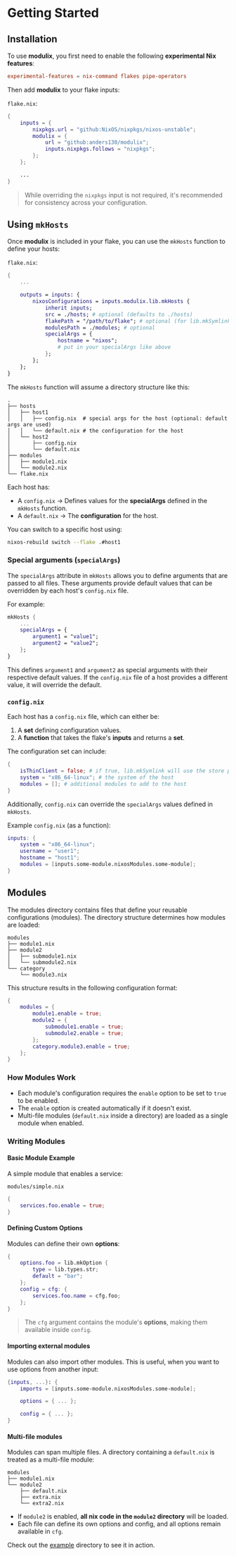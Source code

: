 # Getting Started

## Installation

To use **modulix**, you first need to enable the following **experimental Nix features**:

```conf
experimental-features = nix-command flakes pipe-operators
```

Then add **modulix** to your flake inputs:

`flake.nix`:

```nix
{
    inputs = {
        nixpkgs.url = "github:NixOS/nixpkgs/nixos-unstable";
        modulix = {
            url = "github:anders130/modulix";
            inputs.nixpkgs.follows = "nixpkgs";
        };
    };

    ...
}
```

> While overriding the `nixpkgs` input is not required, it's recommended for consistency across your configuration.

## Using `mkHosts`

Once **modulix** is included in your flake, you can use the `mkHosts` function to define your hosts:

`flake.nix`:

```nix
{
    ...

    outputs = inputs: {
        nixosConfigurations = inputs.modulix.lib.mkHosts {
            inherit inputs;
            src = ./hosts; # optional (defaults to ./hosts)
            flakePath = "/path/to/flake"; # optional (for lib.mkSymlink)
            modulesPath = ./modules; # optional
            specialArgs = {
                hostname = "nixos";
                # put in your specialArgs like above
            };
        };
    };
}
```

The `mkHosts` function will assume a directory structure like this:

```
.
├── hosts
│   ├── host1
│   │   ├── config.nix  # special args for the host (optional: default args are used)
│   │   └── default.nix # the configuration for the host
│   └── host2
│       ├── config.nix
│       └── default.nix
├── modules
│   ├── module1.nix
│   └── module2.nix
└── flake.nix
```

Each host has:

- A `config.nix` → Defines values for the **specialArgs** defined in the `mkHosts` function.
- A `default.nix` → The **configuration** for the host.

You can switch to a specific host using:

```bash
nixos-rebuild switch --flake .#host1
```

### Special arguments (`specialArgs`)

The `specialArgs` attribute in `mkHosts` allows you to define arguments that are passed to all files. These arguments provide default values that can be overridden by each host's `config.nix` file.

For example:

```nix
mkHosts {
    ...
    specialArgs = {
        argument1 = "value1";
        argument2 = "value2";
    };
}
```

This defines `argument1` and `argument2` as special arguments with their respective default values. If the `config.nix` file of a host provides a different value, it will override the default.

### `config.nix`

Each host has a `config.nix` file, which can either be:

1. A **set** defining configuration values.
2. A **function** that takes the flake's **inputs** and returns a **set**.

The configuration set can include:

```nix
{
    isThinClient = false; # if true, lib.mkSymlink will use the store path instead of the flake path
    system = "x86_64-linux"; # the system of the host
    modules = []; # additional modules to add to the host
}
```

Additionally, `config.nix` can override the `specialArgs` values defined in `mkHosts`.

Example `config.nix` (as a function):

```nix
inputs: {
    system = "x86_64-linux";
    username = "user1";
    hostname = "host1";
    modules = [inputs.some-module.nixosModules.some-module];
}
```

## Modules

The modules directory contains files that define your reusable configurations (modules). The directory structure determines how modules are loaded:

```
modules
├── module1.nix
├── module2
│   ├── submodule1.nix
│   └── submodule2.nix
└── category
    └── module3.nix
```

This structure results in the following configuration format:

```nix
{
    modules = {
        module1.enable = true;
        module2 = {
            submodule1.enable = true;
            submodule2.enable = true;
        };
        category.module3.enable = true;
    };
}
```

### How Modules Work

- Each module's configuration requires the `enable` option to be set to `true` to be enabled.
- The `enable` option is created automatically if it doesn't exist.
- Multi-file modules (`default.nix` inside a directory) are loaded as a single module when enabled.

### Writing Modules

#### Basic Module Example

A simple module that enables a service:

`modules/simple.nix`

```nix
{
    services.foo.enable = true;
}
```

#### Defining Custom Options

Modules can define their own **options**:

```nix
{
    options.foo = lib.mkOption {
        type = lib.types.str;
        default = "bar";
    };
    config = cfg: {
        services.foo.name = cfg.foo;
    };
}
```

> The `cfg` argument contains the module's **options**, making them available inside `config`.

#### Importing external modules

Modules can also import other modules. This is useful, when you want to use options from another input:

```nix
{inputs, ...}: {
    imports = [inputs.some-module.nixosModules.some-module];

    options = { ... };

    config = { ... };
}
```

#### Multi-file modules

Modules can span multiple files. A directory containing a `default.nix` is treated as a multi-file module:

```
modules
├── module1.nix
└── module2
    ├── default.nix
    ├── extra.nix
    └── extra2.nix
```

- If `module2` is enabled, **all nix code in the `module2` directory** will be loaded.
- Each file can define its own options and config, and all options remain available in `cfg`.

Check out the [example](https://github.com/anders130/modulix/tree/master/example) directory to see it in action.
